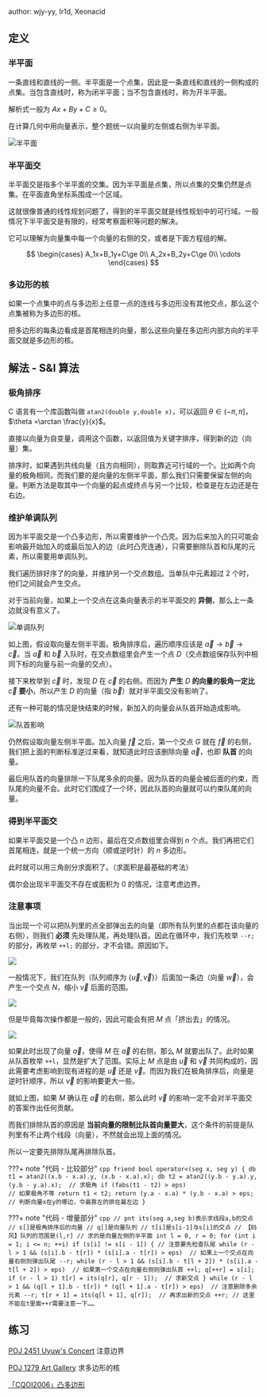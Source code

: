 author: wjy-yy, Ir1d, Xeonacid

## 定义

### 半平面

一条直线和直线的一侧。半平面是一个点集，因此是一条直线和直线的一侧构成的点集。当包含直线时，称为闭半平面；当不包含直线时，称为开半平面。

解析式一般为 $Ax+By+C\ge 0$。

在计算几何中用向量表示，整个题统一以向量的左侧或右侧为半平面。

![半平面](../docs/geometry/images/hpi1.svg)

### 半平面交

半平面交是指多个半平面的交集。因为半平面是点集，所以点集的交集仍然是点集。在平面直角坐标系围成一个区域。

这就很像普通的线性规划问题了，得到的半平面交就是线性规划中的可行域。一般情况下半平面交是有限的，经常考察面积等问题的解决。

它可以理解为向量集中每一个向量的右侧的交，或者是下面方程组的解。

$$
\begin{cases}
A_1x+B_1y+C\ge 0\\
A_2x+B_2y+C\ge 0\\
\cdots
\end{cases}
$$

### 多边形的核

如果一个点集中的点与多边形上任意一点的连线与多边形没有其他交点，那么这个点集被称为多边形的核。

把多边形的每条边看成是首尾相连的向量，那么这些向量在多边形内部方向的半平面交就是多边形的核。

## 解法 - S&I 算法

### 极角排序

C 语言有一个库函数叫做 `atan2(double y,double x)`，可以返回 $\theta\in (-\pi,\pi]$，$\theta =\arctan \frac{y}{x}$。

直接以向量为自变量，调用这个函数，以返回值为关键字排序，得到新的边（向量）集。

排序时，如果遇到共线向量（且方向相同），则取靠近可行域的一个。比如两个向量的极角相同，而我们要的是向量的左侧半平面，那么我们只需要保留左侧的向量。判断方法是取其中一个向量的起点或终点与另一个比较，检查是在左边还是在右边。

### 维护单调队列

因为半平面交是一个凸多边形，所以需要维护一个凸壳。因为后来加入的只可能会影响最开始加入的或最后加入的边（此时凸壳连通），只需要删除队首和队尾的元素，所以需要用单调队列。

我们遍历排好序了的向量，并维护另一个交点数组。当单队中元素超过 2 个时，他们之间就会产生交点。

对于当前向量，如果上一个交点在这条向量表示的半平面交的 **异侧**，那么上一条边就没有意义了。

![单调队列](../docs/geometry/images/hpi2.svg)

如上图，假设取向量左侧半平面。极角排序后，遍历顺序应该是 $\vec a\to\vec b\to\vec c$。当 $\vec a$ 和 $\vec b$ 入队时，在交点数组里会产生一个点 $D$（交点数组保存队列中相同下标的向量与前一向量的交点）。

接下来枚举到 $\vec c$ 时，发现 $D$ 在 $\vec c$ 的右侧。而因为 **产生**  $D$  **的向量的极角一定比** $\vec c$  **要小**，所以产生 $D$ 的向量（指 $\vec b$）就对半平面交没有影响了。

还有一种可能的情况是快结束的时候，新加入的向量会从队首开始造成影响。

![队首影响](../docs/geometry/images/hpi7.svg)

仍然假设取向量左侧半平面。加入向量 $\vec f$ 之后，第一个交点 $G$ 就在 $\vec f$ 的右侧，我们把上面的判断标准逆过来看，就知道此时应该删除向量 $\vec a$，也即 **队首** 的向量。

最后用队首的向量排除一下队尾多余的向量。因为队首的向量会被后面的约束，而队尾的向量不会。此时它们围成了一个环，因此队首的向量就可以约束队尾的向量。

### 得到半平面交

如果半平面交是一个凸 $n$ 边形，最后在交点数组里会得到 $n$ 个点。我们再把它们首尾相连，就是一个统一方向（顺或逆时针）的 $n$ 多边形。

此时就可以用三角剖分求面积了。（求面积是最基础的考法）

偶尔会出现半平面交不存在或面积为 0 的情况，注意考虑边界。

### 注意事项

当出现一个可以把队列里的点全部弹出去的向量（即所有队列里的点都在该向量的右侧），则我们 **必须** 先处理队尾，再处理队首。因此在循环中，我们先枚举 `--r;` 的部分，再枚举 `++l;` 的部分，才不会错。原因如下。

![](../docs/geometry/images/hpi4.svg)

一般情况下，我们在队列（队列顺序为 $\left\{\vec{u},\vec{v}\right\}$）后面加一条边（向量 $\vec w$），会产生一个交点 $N$，缩小 $\vec{v}$ 后面的范围。

![](../docs/geometry/images/hpi5.svg)

但是毕竟每次操作都是一般的，因此可能会有把 $M$ 点「挤出去」的情况。

![](../docs/geometry/images/hpi6.svg)

如果此时出现了向量 $\vec a$，使得 $M$ 在 $\vec a$ 的右侧，那么 $M$ 就要出队了。此时如果从队首枚举 `++l`，显然是扩大了范围。实际上 $M$ 点是由 $\vec u$ 和 $\vec v$ 共同构成的，因此需要考虑影响到现有进程的是 $\vec u$ 还是 $\vec v$。而因为我们在极角排序后，向量是逆时针顺序，所以 $\vec v$ 的影响要更大一些。

就如上图，如果 $M$ 确认在 $\vec a$ 的右侧，那么此时 $\vec v$ 的影响一定不会对半平面交的答案作出任何贡献。

而我们排除队首的原因是 **当前向量的限制比队首向量要大**，这个条件的前提是队列里有不止两个线段（向量），不然就会出现上面的情况。

所以一定要先排除队尾再排除队首。

???+ note "代码 - 比较部分"
    ```cpp
    friend bool operator<(seg x, seg y) {
      db t1 = atan2((x.b - x.a).y, (x.b - x.a).x);
      db t2 = atan2((y.b - y.a).y, (y.b - y.a).x);  // 求极角
      if (fabs(t1 - t2) > eps)                      // 如果极角不等
        return t1 < t2;
      return (y.a - x.a) * (y.b - x.a) >
             eps;  // 判断向量x在y的哪边，令最靠左的排在最左边
    }
    ```

???+ note "代码 - 增量部分"
    ```cpp
    // pnt its(seg a,seg b)表示求线段a,b的交点
    // s[]是极角排序后的向量
    // q[]是向量队列
    // t[i]是s[i-1]与s[i]的交点
    // 【码风】队列的范围是(l,r]
    // 求的是向量左侧的半平面
    int l = 0, r = 0;
    for (int i = 1; i <= n; ++i)
      if (s[i] != s[i - 1]) {
        // 注意要先检查队尾
        while (r - l > 1 && (s[i].b - t[r]) * (s[i].a - t[r]) >
                                eps)  // 如果上一个交点在向量右侧则弹出队尾
          --r;
        while (r - l > 1 && (s[i].b - t[l + 2]) * (s[i].a - t[l + 2]) >
                                eps)  // 如果第一个交点在向量右侧则弹出队首
          ++l;
        q[++r] = s[i];
        if (r - l > 1) t[r] = its(q[r], q[r - 1]);  // 求新交点
      }
    while (r - l > 1 &&
           (q[l + 1].b - t[r]) * (q[l + 1].a - t[r]) > eps)  // 注意删除多余元素
      --r;
    t[r + 1] = its(q[l + 1], q[r]);  // 再求出新的交点
    ++r;
    // 这里不能在t里面++r需要注意一下……
    ```

## 练习

[POJ 2451 Uyuw's Concert](http://poj.org/problem?id=2451) 注意边界

[POJ 1279 Art Gallery](http://poj.org/problem?id=1279) 求多边形的核

[「CQOI2006」凸多边形](https://www.luogu.com.cn/problem/P4196)
